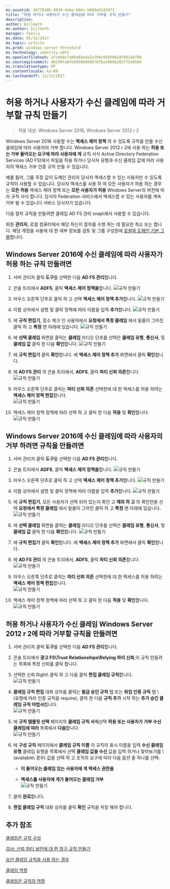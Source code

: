 ```yaml
---
ms.assetid: 3d770385-9834-4ebe-b66c-b684e0245971
title: "허용 하거나 사용자가 수신 클레임에 따라 거부할 규칙 만들기"
description: 
author: billmath
ms.author: billmath
manager: femila
ms.date: 05/31/2017
ms.topic: article
ms.prod: windows-server-threshold
ms.technology: identity-adfs
ms.openlocfilehash: afcbb8c7a08a84eda2a794c9565061d7d61d470b
ms.sourcegitcommit: db290fa07e9d50686667bfba3969e20377548504
ms.translationtype: MT
ms.contentlocale: ko-KR
ms.lasthandoff: 12/12/2017
---
```

# <a name="create-a-rule-to-permit-or-deny-users-based-on-an-incoming-claim"></a>허용 하거나 사용자가 수신 클레임에 따라 거부할 규칙 만들기 

>적용 대상: Windows Server 2016, Windows Server 2012 r 2

Windows Server 2016 사용할 수는 **액세스 제어 정책** 의 수 있도록 규칙을 만들 수신 클레임에 따라 사용자의 거부 합니다.  Windows Server 2012 r 2에 사용 하는 **허용 또는 거부 들어오는 요구에 따라 사용자에 게** 규칙 서식 Active Directory Federation Services \(AD FS\)에서 파일을 허용 하거나 당사자 유형과 수신 클레임 값에 따라 사용자의 액세스 거부 인증 규칙 만들 수 있습니다. 

예를 들어, 그룹 주장 값이 도메인 관리자 당사자 액세스할 수 있는 사용자만 수 있도록 규칙이 사용할 수 있습니다. 당사자 액세스를 사용 하 여 모든 사용자가 허용 하는 경우는 **모든 허용** 액세스 제어 정책 또는 **모든 사용자가 허용** Windows Server의 버전에 따라 규칙 서식 합니다. 당사자 Federation 서비스에서 액세스할 수 있는 사용자를 계속 거부 될 수 있습니다 서비스 당사자가 있습니다.  
  
다음 절차 규칙을 만들려면 클레임 AD FS 관리 snap\에서 사용할 수 있습니다.  
  
회원 **관리자**, 로컬 컴퓨터에서 해당 하는이 절차를 수행 하는 데 필요한 최소 또는 합니다.  해당 계정을 사용에 대 한 세부 정보를 검토 및 그룹 구성원에 [로컬와 도메인 기본 그룹](https://go.microsoft.com/fwlink/?LinkId=83477)합니다.  

## <a name="to-create-a-rule-to-permit-users-based-on-an-incoming-claim-on-windows-server-2016"></a>Windows Server 2016에 수신 클레임에 따라 사용자가 허용 하는 규칙 만들려면
 
1.  서버 관리자 클릭 **도구**를 선택한 다음 **AD FS 관리**합니다.  
  
2.  콘솔 트리에서 **ADFS**, 클릭 **액세스 제어 정책을**합니다. 
![규칙 만들기](media/Create-a-Rule-to-Permit-or-Deny-Users-Based-on-an-Incoming-Claim/permitdeny3.PNG)

3. 마우스 오른쪽 단추로 클릭 하 고 선택 **액세스 제어 정책 추가**합니다.
![규칙 만들기](media/Create-a-Rule-to-Permit-or-Deny-Users-Based-on-an-Incoming-Claim/permitdeny4.PNG)

4. 이름 상자에서 설명 및 클릭 정책에 따라 이름을 입력 **추가**합니다.
![규칙 만들기](media/Create-a-Rule-to-Permit-or-Deny-Users-Based-on-an-Incoming-Claim/permitdeny5.PNG)

5. 에 **규칙 편집기**, 장소 체크 인 사용자에서 **요청에서 특정 클레임** 에서 밑줄이 그어진 클릭 하 고 **특정** 맨 아래에 있습니다.
![규칙 만들기](media/Create-a-Rule-to-Permit-or-Deny-Users-Based-on-an-Incoming-Claim/permitdeny6.PNG)

6. 에 **선택 클레임** 화면을 클릭는 **클레임** 라디오 단추를 선택은 **클레임 유형**, **통신사**, 및 **클레임 값** 클릭 한 다음 **확인**합니다.
![규칙 만들기](media/Create-a-Rule-to-Permit-or-Deny-Users-Based-on-an-Incoming-Claim/permitdeny7.PNG)

7.  에 **규칙 편집기** 클릭 **확인**합니다.  에 **액세스 제어 정책 추가** 화면에서 클릭 **확인**합니다.

8. 에 **AD FS 관리** 의 콘솔 트리에서, **ADFS**, 클릭 **파티 신뢰 의존**합니다. 
![규칙 만들기](media/Create-a-Rule-to-Pass-Through-or-Filter-an-Incoming-Claim/claimrule9.PNG)

9.  마우스 오른쪽 단추로 클릭는 **파티 신뢰 의존** 선택한에 대 한 액세스를 허용 하려는 **액세스 제어 정책 편집**합니다.  
![규칙 만들기](media/Create-a-Rule-to-Permit-All-Users/permitall2.PNG)

10. 액세스 제어 정책 정책에 따라 선택 하 고 클릭 한 다음 **적용** 및 **확인**합니다.
![규칙 만들기](media/Create-a-Rule-to-Permit-or-Deny-Users-Based-on-an-Incoming-Claim/permitdeny8.PNG)

## <a name="to-create-a-rule-to-deny-users-based-on-an-incoming-claim-on-windows-server-2016"></a>Windows Server 2016에 수신 클레임에 따라 사용자의 거부 하려면 규칙을 만들려면
 
1.  서버 관리자 클릭 **도구**를 선택한 다음 **AD FS 관리**합니다.  
  
2.  콘솔 트리에서 **ADFS**, 클릭 **액세스 제어 정책을**합니다. 
![규칙 만들기](media/Create-a-Rule-to-Permit-or-Deny-Users-Based-on-an-Incoming-Claim/permitdeny3.PNG)

3. 마우스 오른쪽 단추로 클릭 하 고 선택 **액세스 제어 정책 추가**합니다.
![규칙 만들기](media/Create-a-Rule-to-Permit-or-Deny-Users-Based-on-an-Incoming-Claim/permitdeny4.PNG)

4. 이름 상자에서 설명 및 클릭 정책에 따라 이름을 입력 **추가**합니다.
![규칙 만들기](media/Create-a-Rule-to-Permit-or-Deny-Users-Based-on-an-Incoming-Claim/permitdeny9.PNG)

5. 에 **규칙 편집기**, 모든 사용자가 선택 되어 있는지 확인 고 **제외 하 고** 의 확인란을 선택 **요청에서 특정 클레임** 에서 밑줄이 그어진 클릭 하 고 **특정** 맨 아래에 있습니다.
![규칙 만들기](media/Create-a-Rule-to-Permit-or-Deny-Users-Based-on-an-Incoming-Claim/permitdeny10.PNG)

6. 에 **선택 클레임** 화면을 클릭는 **클레임** 라디오 단추를 선택은 **클레임 유형**, **통신사**, 및 **클레임 값** 클릭 한 다음 **확인**합니다.
![규칙 만들기](media/Create-a-Rule-to-Permit-or-Deny-Users-Based-on-an-Incoming-Claim/permitdeny11.PNG)

7.  에 **규칙 편집기** 클릭 **확인**합니다.  에 **액세스 제어 정책 추가** 화면에서 클릭 **확인**합니다.

8. 에 **AD FS 관리** 의 콘솔 트리에서, **ADFS**, 클릭 **파티 신뢰 의존**합니다. 
![규칙 만들기](media/Create-a-Rule-to-Pass-Through-or-Filter-an-Incoming-Claim/claimrule9.PNG)

9.  마우스 오른쪽 단추로 클릭는 **파티 신뢰 의존** 선택한에 대 한 액세스를 허용 하려는 **액세스 제어 정책 편집**합니다.  
![규칙 만들기](media/Create-a-Rule-to-Permit-All-Users/permitall2.PNG)

10. 액세스 제어 정책 정책에 따라 선택 하 고 클릭 한 다음 **적용** 및 **확인**합니다.
![규칙 만들기](media/Create-a-Rule-to-Permit-or-Deny-Users-Based-on-an-Incoming-Claim/permitdeny12.PNG)

  
## <a name="to-create-a-rule-to-permit-or-deny-users-based-on-an-incoming-claim-on-windows-server-2012-r2"></a>허용 하거나 사용자가 수신 클레임 Windows Server 2012 r 2에 따라 거부할 규칙을 만들려면
  
1.  서버 관리자 클릭 **도구**를 선택한 다음 **AD FS 관리**합니다.    
  
2.  콘솔 트리에서 **광고 FS\\Trust Relationships\\Relying 파티 신뢰**,이 규칙 만들려는 목록에 특정 신뢰를 클릭 합니다.  
  
3.  선택한 신뢰 Right\ 클릭 하 고 다음 클릭 **편집 클레임 규칙**합니다.  
![규칙 만들기](media/Create-a-Rule-to-Pass-Through-or-Filter-an-Incoming-Claim/claimrule6.PNG)   

4.  **클레임 규칙 편집** 대화 상자를 클릭는 **발급 승인 규칙** 탭 또는 **위임 인증 규칙** 탭 \ (유형에 따라 인증 규칙을 require\), 클릭 한 다음 **규칙 추가** 시작 하는 **추가 승인 클레임 규칙 마법사**합니다.  
![규칙 만들기](media/Create-a-Rule-to-Permit-All-Users/permitall5.PNG)

5.  에 **규칙 템플릿 선택** 페이지의 **클레임 규칙 서식**선택 **허용 또는 사용자가 거부 수신 클레임에 따라** 목록에서 **다음**합니다.  
![규칙 만들기](media/Create-a-Rule-to-Permit-or-Deny-Users-Based-on-an-Incoming-Claim/permitdeny1.PNG)

6.  에 **구성 규칙** 페이지에서 **클레임 규칙 이름** 이 규칙의 표시 이름을 입력 **수신 클레임 유형** 클레임 유형을 목록에서 선택 **클레임 값을 수신** 값을 입력 하거나 찾아보기를 \ (available\ 경우) 값을 선택 하 고 조직의 요구에 따라 다음 옵션 중 하나를 선택:  
  
    -   **이 들어오는 클레임 있는 사용자에 게 액세스 권한을**  
  
    -   **액세스를 사용자에 게가 들어오는 클레임 거부**  
![규칙 만들기](media/Create-a-Rule-to-Permit-or-Deny-Users-Based-on-an-Incoming-Claim/permitdeny2.PNG)  
7.  클릭 **완료**합니다.  
  
8.  **편집 클레임 규칙** 대화 상자를 클릭 **확인** 규칙을 저장 해야 합니다.  

## <a name="additional-references"></a>추가 참조 
[클레임은 규칙 구성](Configure-Claim-Rules.md)  
 
[검사: 신뢰 파티 보안에 대 한 청구 규칙 만들기](https://technet.microsoft.com/library/ee913578.aspx)  
  
[승인 클레임 규칙을 사용 하는 경우](../../ad-fs/technical-reference/When-to-Use-an-Authorization-Claim-Rule.md)  

[클레임 역할](../../ad-fs/technical-reference/The-Role-of-Claims.md)  
  
[클레임은 규칙의 역할](../../ad-fs/technical-reference/The-Role-of-Claim-Rules.md)  
